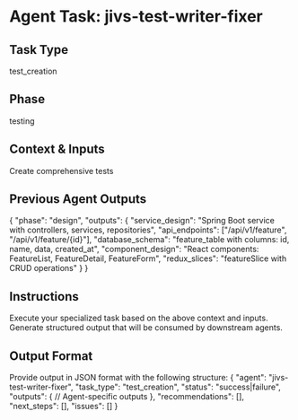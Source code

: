 # Agent Task: jivs-test-writer-fixer

## Task Type
test_creation

## Phase
testing

## Context & Inputs
Create comprehensive tests

## Previous Agent Outputs
{
  "phase": "design",
  "outputs": {
    "service_design": "Spring Boot service with controllers, services, repositories",
    "api_endpoints": ["/api/v1/feature", "/api/v1/feature/{id}"],
    "database_schema": "feature_table with columns: id, name, data, created_at",
    "component_design": "React components: FeatureList, FeatureDetail, FeatureForm",
    "redux_slices": "featureSlice with CRUD operations"
  }
}

## Instructions
Execute your specialized task based on the above context and inputs.
Generate structured output that will be consumed by downstream agents.

## Output Format
Provide output in JSON format with the following structure:
{
  "agent": "jivs-test-writer-fixer",
  "task_type": "test_creation",
  "status": "success|failure",
  "outputs": {
    // Agent-specific outputs
  },
  "recommendations": [],
  "next_steps": [],
  "issues": []
}
